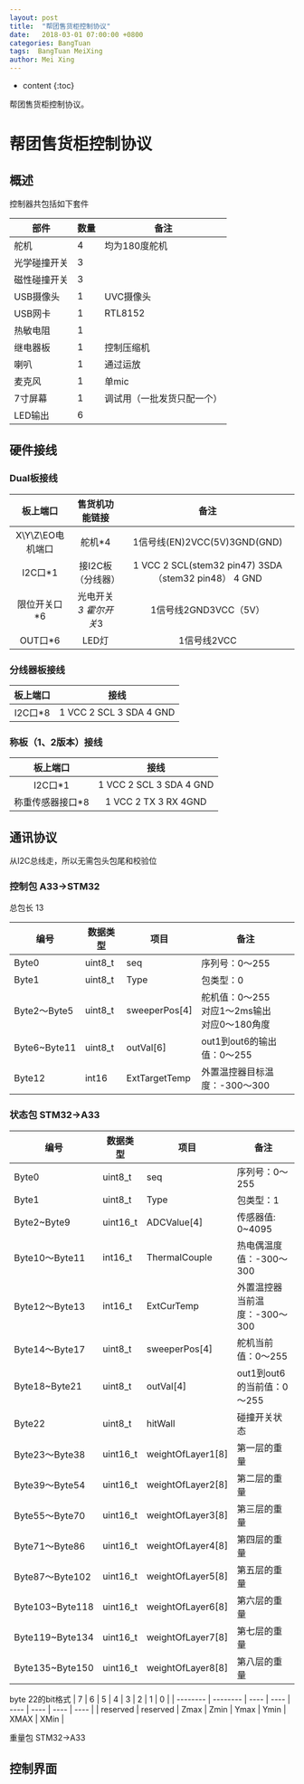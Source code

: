 ```yaml
---
layout: post
title:  "帮团售货柜控制协议"
date:   2018-03-01 07:00:00 +0800
categories: BangTuan 
tags:  BangTuan MeiXing
author: Mei Xing
---
```


* content
{:toc}

帮团售货柜控制协议。



# 帮团售货柜控制协议

## 概述

控制器共包括如下套件

| 部件     | 数量   | 备注            |
| ------ | ---- | ------------- |
| 舵机     | 4    | 均为180度舵机      |
| 光学碰撞开关 | 3    |               |
| 磁性碰撞开关 | 3    |               |
| USB摄像头 | 1    | UVC摄像头        |
| USB网卡  | 1    | RTL8152       |
| 热敏电阻   | 1    |               |
| 继电器板   | 1    | 控制压缩机         |
| 喇叭     | 1    | 通过运放          |
| 麦克风    | 1    | 单mic          |
| 7寸屏幕   | 1    | 调试用（一批发货只配一个） |
| LED输出  | 6    |               |

## 硬件接线

### Dual板接线

|     板上端口     |                 售货机功能链接                  |                    备注                    |
| :----------: | :--------------------------------------: | :--------------------------------------: |
| X\Y\Z\EO电机端口 |                   舵机*4                   |        1信号线(EN)2VCC(5V)3GND(GND)         |
|    I2C口*1    |                接I2C板（分线器）                | 1 VCC   2 SCL(stem32 pin47)                3SDA（stem32 pin48） 4 GND |
|   限位开关口*6    | 光电开关*3                                    霍尔开关*3 |             1信号线2GND3VCC（5V）             |
|    OUT口*6    |                   LED灯                   |                 1信号线2VCC                 |

### 分线器板接线

|  板上端口  |              接线              |
| :----: | :--------------------------: |
| I2C口*8 | 1 VCC   2 SCL   3 SDA  4 GND |

### 称板（1、2版本）接线

|   板上端口    |              接线              |
| :-------: | :--------------------------: |
|  I2C口*1   | 1 VCC   2 SCL   3 SDA  4 GND |
| 称重传感器接口*8 |  1 VCC   2 TX   3 RX   4GND  |

## 通讯协议

从I2C总线走，所以无需包头包尾和校验位

### 控制包 A33->STM32

总包长 13

| 编号           | 数据类型    | 项目            | 备注                                      |
| ------------ | ------- | ------------- | --------------------------------------- |
| Byte0        | uint8_t | seq           | 序列号：0～255                               |
| Byte1        | uint8_t | Type          | 包类型：0                                   |
| Byte2～Byte5  | uint8_t | sweeperPos[4] | 舵机值：0～255<br />对应1～2ms输出<br />对应0～180角度 |
| Byte6~Byte11 | uint8_t | outVal[6]     | out1到out6的输出值：0～255                     |
| Byte12       | int16   | ExtTargetTemp | 外置温控器目标温度：-300～300                      |

### 状态包 STM32->A33

| 编号              | 数据类型     | 项目                | 备注                  |
| --------------- | -------- | ----------------- | ------------------- |
| Byte0           | uint8_t  | seq               | 序列号：0～255           |
| Byte1           | uint8_t  | Type              | 包类型：1               |
| Byte2~Byte9     | uint16_t | ADCValue[4]       | 传感器值: 0~4095        |
| Byte10～Byte11   | int16_t  | ThermalCouple     | 热电偶温度值：-300～300     |
| Byte12～Byte13   | int16_t  | ExtCurTemp        | 外置温控器当前温度：-300～300  |
| Byte14～Byte17   | uint8_t  | sweeperPos[4]     | 舵机当前值：0～255         |
| Byte18~Byte21   | uint8_t  | outVal[4]         | out1到out6的当前值：0～255 |
| Byte22          | uint8_t  | hitWall           | 碰撞开关状态              |
| Byte23～Byte38   | uint16_t | weightOfLayer1[8] | 第一层的重量              |
| Byte39～Byte54   | uint16_t | weightOfLayer2[8] | 第二层的重量              |
| Byte55～Byte70   | uint16_t | weightOfLayer3[8] | 第三层的重量              |
| Byte71～Byte86   | uint16_t | weightOfLayer4[8] | 第四层的重量              |
| Byte87～Byte102  | uint16_t | weightOfLayer5[8] | 第五层的重量              |
| Byte103~Byte118 | uint16_t | weightOfLayer6[8] | 第六层的重量              |
| Byte119~Byte134 | uint16_t | weightOfLayer7[8] | 第七层的重量              |
| Byte135~Byte150 | uint16_t | weightOfLayer8[8] | 第八层的重量              |


byte 22的bit格式
| 7        | 6        | 5    | 4    | 3    | 2    | 1    | 0    |
| -------- | -------- | ---- | ---- | ---- | ---- | ---- | ---- |
| reserved | reserved | Zmax | Zmin | Ymax | Ymin | XMAX | XMin |

重量包 STM32->A33

## 控制界面
